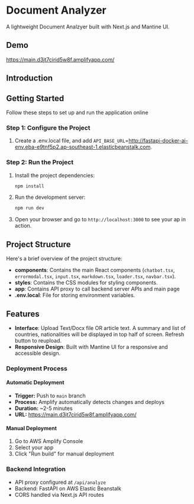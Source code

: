 # Document Analyzer

A lightweight Document Analzyer built with Next.js and Mantine UI.

## Demo

https://main.d3jt7cirid5w8f.amplifyapp.com/


## Introduction


## Getting Started

Follow these steps to set up and run the application online

### Step 1: Configure the Project

1. Create a .env.local file, and add `API_BASE_URL`=http://fastapi-docker-ai-env.eba-e9tnf5p2.ap-southeast-1.elasticbeanstalk.com.

### Step 2: Run the Project

1. Install the project dependencies:

    ```bash
    npm install
    ```

2. Run the development server:

    ```bash
    npm run dev
    ```

3. Open your browser and go to `http://localhost:3000` to see your ap in action.

## Project Structure

Here's a brief overview of the project structure:
- **components**: Contains the main React components (`chatbot.tsx`, `errormodal.tsx`, `input.tsx`, `markdown.tsx`, `loader.tsx`, `navbar.tsx`).
- **styles**: Contains the CSS modules for styling components.
- **app**: Contains API proxy to call backend server APIs and main page
- **.env.local**: File for storing environment variables.

## Features

- **Interface**: Upload Text/Docx file OR article text. A summary and list of countries, nationalities will be displayed in top half of screen. Refresh button to reupload.
- **Responsive Design**: Built with Mantine UI for a responsive and accessible design.

### Deployment Process
#### Automatic Deployment
- **Trigger:** Push to `main` branch
- **Process:** Amplify automatically detects changes and deploys
- **Duration:** ~2-5 minutes
- **URL:** https://main.d3jt7cirid5w8f.amplifyapp.com/

#### Manual Deployment
1. Go to AWS Amplify Console
2. Select your app
3. Click "Run build" for manual deployment

### Backend Integration
- API proxy configured at `/api/analyze`
- Backend: FastAPI on AWS Elastic Beanstalk
- CORS handled via Next.js API routes